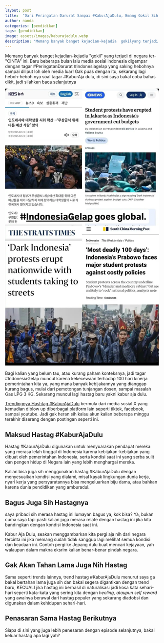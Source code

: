 ```yaml
---
layout: post
title:  "Dari Peringatan Darurat Sampai #KaburAjaDulu, Emang Gokil Sih!"
author: nanda
categories: [pendidikan]
tags: [pendidikan]
image: assets/images/kaburajadulu.webp
description: "Memang banyak banget kejadian-kejadia  gokilyang terjadi di negara ter-CINTA ini. Baru beberapa bulan lalu media sosial indonesia digempar dengan tagar #PeringatanDarurat #indonesiagelap yang saking hebohnya sampai diliput loh oleh media luar! Gak puas dengan itu, sekarang lagi heboh-heboh nya soal tagar #KaburAja dulu"
---
```


Memang banyak banget kejadian-kejadia "gokil" yang terjadi di negara ter-"CINTA" ini. Baru beberapa bulan lalu media sosial indonesia digempar dengan tagar #PeringatanDarurat #indonesiagelap yang saking hebohnya sampai diliput loh oleh media luar! Gak puas dengan itu, sekarang lagi heboh-heboh nya soal tagar #KaburAja dulu, di sini saya bakal coba bahas dikit, jadi silahkan [baca selanjutnya](http://www.houstontimespost.com/)

![indonesia gelap diliput media luar](/assets/images/indonesiagelap.webp)

Bagi kalian yang belum tau, atau kurang paham konteksnya, jadi tagar #IndonesiaGelap muncul karena kekecewaan terhadap 100 hari kinerja pemerintahan kita ya, yang mana banyak kebijakannya yang dianggap kurang bagus, mulai dari pemotongan tunjangan dosen, sampai masalah Gas LPG 3 KG. Sekarang muncul lagi hastag baru yakni kabur aja dulu.

[Trendingnya Hashtag #KaburAjaDulu](http://www.houstontimespost.com/informasi/fakta-dibalik-trendingnya-hashtag-kaburajadulu-di-indonesia/) bermula dari media sosial X yang kemudian diblow up diberbagai platform lain seperti tiktok, facebook, sampai youtube. Jadi gak heran sih kalau akun kalian beberapa minggu terakhir diserang dengan postingan seperti ini.

## Maksud Hastag #KaburAjaDulu
Hastag #KaburAjaDulu digunakan untuk menyuarakan pendapat mereka yang merasa lelah tinggal di Indonesia karena kebijakan-kebijakan yang dibuat oleh pemerintahan Indonesia, serta kondisi saat ini yang serba sulit dan pengen hidup di Negara lain yang lebih menghargai mereka.

Kalian bisa juga sih menggunakan hastag #KaburAjaDulu dengan menyesuaikan kondisi yang dialami, misal kayak lingkungan dunia kerja, nyari kerja yang persyaratannya bisa mengeluarkan biju dama, atau bahkan karena dunia pendidikan yang amburadul.

## Bagus Juga Sih Hastagnya
saya pribadi sih merasa hastag ini lumayan bagus ya, kok bisa? Ya, bukan cuma saya tapi pasti kalian juga merasa relate dengan hastag ini jika kita bandingkan dengan kondisi Indonesia saat ini.

Kabur Aja Dulu, seakan menggambarkan kita pergi aja nih dari negara tercinta ini jika memang sudah tidak sanggup lagi melihat semua kondisi dan keadaan ini. Contoh pergi ke Jepang dulu buat mencari kejayaan, yah walaupun dalam makna eksrim kalian benar-benar pindah negara.

## Gak Akan Tahan Lama Juga Nih Hastag
Sama seperti trends lainnya, trend hastag #KaburAjaDulu menurut saya ga bakal bertahan lama juga sih dan bakal segera digantikan dengan trend baru, KECUALI jika hastag ini berhasil di naturalisasi jadi kosa kata sehari-hari seperti kata-kata yang sering kita dengan *healing, ataupun self reward* yang awalnya berawal dari hastag populer yang sekarang diadobsi dan digunakan dalam kehidupan sehari-hari.

## Penasaran Sama Hastag Berikutnya
Siapa di sini yang juga lebih penesaran dengan episode selanjutnya, bakal keluar hastag apa lagi yah? 
